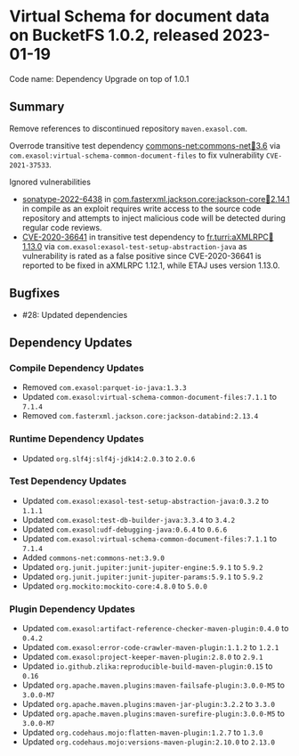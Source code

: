 # Virtual Schema for document data on BucketFS 1.0.2, released 2023-01-19

Code name: Dependency Upgrade on top of 1.0.1

## Summary

Remove references to discontinued repository `maven.exasol.com`.

Overrode transitive test dependency [commons-net:commons-net:jar:3.6](https://ossindex.sonatype.org/component/pkg:maven/commons-net/commons-net@3.6?utm_source=ossindex-client&utm_medium=integration&utm_content=1.8.1) via `com.exasol:virtual-schema-common-document-files` to fix vulnerability `CVE-2021-37533`.

Ignored vulnerabilities
* [sonatype-2022-6438](https://ossindex.sonatype.org/vulnerability/sonatype-2022-6438) in [com.fasterxml.jackson.core:jackson-core:jar:2.14.1](https://ossindex.sonatype.org/component/pkg:maven/com.fasterxml.jackson.core/jackson-core@2.14.1?utm_source=ossindex-client&utm_medium=integration&utm_content=1.8.1) in compile as an exploit requires write access to the source code repository and attempts to inject malicious code will be detected during regular code reviews.
* [CVE-2020-36641](https://nvd.nist.gov/vuln/detail/CVE-2020-36641) in transitive test dependency to [fr.turri:aXMLRPC:jar:1.13.0](https://ossindex.sonatype.org/component/pkg:maven/fr.turri/aXMLRPC@1.13.0?utm_source=ossindex-client&utm_medium=integration&utm_content=1.8.1) via `com.exasol:exasol-test-setup-abstraction-java` as vulnerability is rated as a false positive since CVE-2020-36641 is reported to be fixed in aXMLRPC 1.12.1, while ETAJ uses version 1.13.0.


## Bugfixes

* #28: Updated dependencies

## Dependency Updates

### Compile Dependency Updates

* Removed `com.exasol:parquet-io-java:1.3.3`
* Updated `com.exasol:virtual-schema-common-document-files:7.1.1` to `7.1.4`
* Removed `com.fasterxml.jackson.core:jackson-databind:2.13.4`

### Runtime Dependency Updates

* Updated `org.slf4j:slf4j-jdk14:2.0.3` to `2.0.6`

### Test Dependency Updates

* Updated `com.exasol:exasol-test-setup-abstraction-java:0.3.2` to `1.1.1`
* Updated `com.exasol:test-db-builder-java:3.3.4` to `3.4.2`
* Updated `com.exasol:udf-debugging-java:0.6.4` to `0.6.6`
* Updated `com.exasol:virtual-schema-common-document-files:7.1.1` to `7.1.4`
* Added `commons-net:commons-net:3.9.0`
* Updated `org.junit.jupiter:junit-jupiter-engine:5.9.1` to `5.9.2`
* Updated `org.junit.jupiter:junit-jupiter-params:5.9.1` to `5.9.2`
* Updated `org.mockito:mockito-core:4.8.0` to `5.0.0`

### Plugin Dependency Updates

* Updated `com.exasol:artifact-reference-checker-maven-plugin:0.4.0` to `0.4.2`
* Updated `com.exasol:error-code-crawler-maven-plugin:1.1.2` to `1.2.1`
* Updated `com.exasol:project-keeper-maven-plugin:2.8.0` to `2.9.1`
* Updated `io.github.zlika:reproducible-build-maven-plugin:0.15` to `0.16`
* Updated `org.apache.maven.plugins:maven-failsafe-plugin:3.0.0-M5` to `3.0.0-M7`
* Updated `org.apache.maven.plugins:maven-jar-plugin:3.2.2` to `3.3.0`
* Updated `org.apache.maven.plugins:maven-surefire-plugin:3.0.0-M5` to `3.0.0-M7`
* Updated `org.codehaus.mojo:flatten-maven-plugin:1.2.7` to `1.3.0`
* Updated `org.codehaus.mojo:versions-maven-plugin:2.10.0` to `2.13.0`
